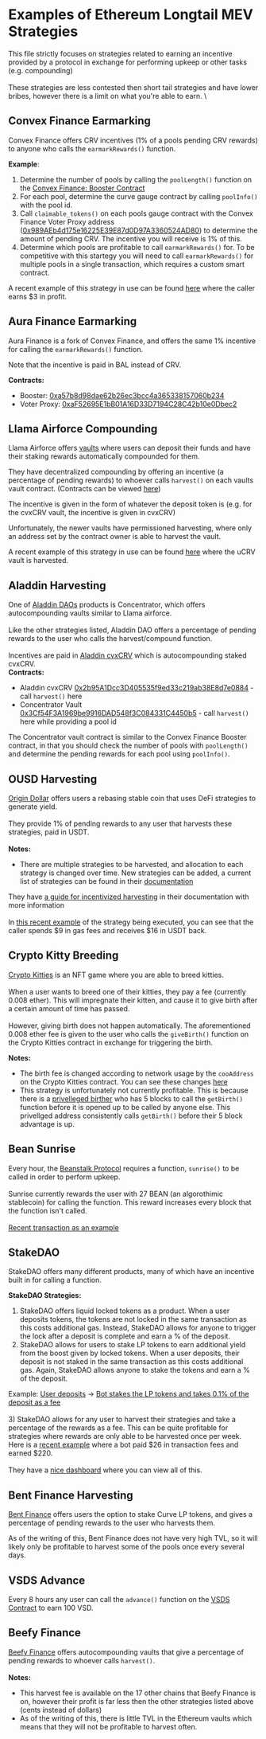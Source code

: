 Examples of Ethereum Longtail MEV Strategies
========================================
This file strictly focuses on strategies related to earning an incentive provided by a protocol in exchange for performing upkeep or other tasks (e.g. compounding)\
\
These strategies are less contested then short tail strategies and have lower bribes, however there is a limit on what you're able to earn.
\

Convex Finance Earmarking
-------------------------

Convex Finance offers CRV incentives (1% of a pools pending CRV rewards) to anyone who calls the `earmarkRewards()` function.  
  
**Example**:
1. Determine the number of pools by calling the `poolLength()` function on the [Convex Finance: Booster Contract](https://etherscan.io/address/0xf403c135812408bfbe8713b5a23a04b3d48aae31)
2. For each pool, determine the curve gauge contract by calling `poolInfo()` with the pool id. 
3. Call `claimable_tokens()` on each pools gauge contract with the Convex Finance Voter Proxy address ([0x989AEb4d175e16225E39E87d0D97A3360524AD80](https://etherscan.io/address/0x989AEb4d175e16225E39E87d0D97A3360524AD80)) to determine the amount of pending CRV. The incentive you will receive is 1% of this.
4. Determine which pools are profitable to call `earmarkRewards()` for. To be competitive with this startegy you will need to call `earmarkRewards()` for multiple pools in a single transaction, which requires a custom smart contract.

A recent example of this strategy in use can be found [here](https://etherscan.io/tx/0xa40ba58e1cc3b2f0d9e53710db496ebf1fa7a22ab2df101e482c51757d4a8d22) where the caller earns $3 in profit.

Aura Finance Earmarking
-------------------------

Aura Finance is a fork of Convex Finance, and offers the same 1% incentive for calling the `earmarkRewards()` function.

Note that the incentive is paid in BAL instead of CRV.

**Contracts:**
* Booster: [0xa57b8d98dae62b26ec3bcc4a365338157060b234](https://etherscan.io/address/0xa57b8d98dae62b26ec3bcc4a365338157060b234)
* Voter Proxy: [0xaF52695E1bB01A16D33D7194C28C42b10e0Dbec2](https://etherscan.io/address/0xaF52695E1bB01A16D33D7194C28C42b10e0Dbec2)

Llama Airforce Compounding
-------------

Llama Airforce offers [vaults](https://llama.airforce/#/union/pounders) where users can deposit their funds and have their staking rewards automatically compounded for them.

They have decentralized compounding by offering an incentive (a percentage of pending rewards) to whoever calls `harvest()` on each vaults vault contract. (Contracts can be viewed [here](https://llama.airforce/#/code))

The incentive is given in the form of whatever the deposit token is (e.g. for the cvxCRV vault, the incentive is given in cvxCRV)

Unfortunately, the newer vaults have permissioned harvesting, where only an address set by the contract owner is able to harvest the vault.

A recent example of this strategy in use can be found [here](https://etherscan.io/tx/0x3b5be437ff7dd499a8258f22874eaf7cca0ed70304c5577d01a878cc63d7f07b) where the uCRV vault is harvested.

Aladdin Harvesting
--------------------

One of [Aladdin DAOs](https://aladdin.club/) products is Concentrator, which offers autocompounding vaults similar to Llama airforce.\
\
Like the other strategies listed, Aladdin DAO offers a percentage of pending rewards to the user who calls the harvest/compound function. \
\
Incentives are paid in [Aladdin cvxCRV](https://etherscan.io/address/0x2b95a1dcc3d405535f9ed33c219ab38e8d7e0884) which is autocompounding staked cvxCRV.\
**Contracts:**
* Aladdin cvxCRV [0x2b95A1Dcc3D405535f9ed33c219ab38E8d7e0884](https://etherscan.io/address/0x2b95a1dcc3d405535f9ed33c219ab38e8d7e0884) - call `harvest()` here
* Concentrator Vault [0x3Cf54F3A1969be9916DAD548f3C084331C4450b5](https://etherscan.io/address/0x3cf54f3a1969be9916dad548f3c084331c4450b5) - call `harvest()` here while providing a pool id

The Concentrator vault contract is similar to the Convex Finance Booster contract, in that you should check the number of pools with `poolLength()` and determine the pending rewards for each pool using `poolInfo()`. 

OUSD Harvesting
-----------
[Origin Dollar](https://www.ousd.com/) offers users a rebasing stable coin that uses DeFi strategies to generate yield.\
\
They provide 1% of pending rewards to any user that harvests these strategies, paid in USDT.\
\
**Notes:**
* There are multiple strategies to be harvested, and allocation to each strategy is changed over time. New strategies can be added, a current list of strategies can be found in their [documentation](https://docs.ousd.com/smart-contracts/registry)

They have [a guide for incentivized harvesting](https://docs.ousd.com/guides/incentivized-harvesting-guide) in their documentation with more information\
\
In [this recent example](https://etherscan.io/tx/0x4ae91264660f1b3d18545279bc392fc2458cd12af3753c76d7e2d9ef7d550e5f) of the strategy being executed, you can see that the caller spends $9 in gas fees and receives $16 in USDT back.

Crypto Kitty Breeding
----------
[Crypto Kitties](https://etherscan.io/address/0x06012c8cf97bead5deae237070f9587f8e7a266d) is an NFT game where you are able to breed kitties.\
\
When a user wants to breed one of their kitties, they pay a fee (currently 0.008 ether). This will impregnate their kitten, and cause it to give birth after a certain amount of time has passed.\
\
However, giving birth does not happen automatically. The aforementioned 0.008 ether fee is given to the user who calls the `giveBirth()` function on the Crypto Kitties contract in exchange for triggering the birth. 

**Notes:**
* The birth fee is changed according to network usage by the `cooAddress` on the Crypto Kitties contract. You can see these changes [here](https://etherscan.io/address/0x09191d18729da57A83A9AfC8Ace0c8D7D104E118)
* This strategy is unfortunately not currently profitable. This is because there is a [privelleged birther](https://etherscan.io/address/0xAb5622d7Da96c571c6aBe08e4B85E462eB666e4F) who has 5 blocks to call the `getBirth()` function before it is opened up to be called by anyone else. This privellged address consistently calls `getBirth()` before their 5 block advantage is up. 

Bean Sunrise
-----------
Every hour, the [Beanstalk Protocol](https://bean.money/) requires a function, `sunrise()` to be called in order to perform upkeep.\
\
Sunrise currently rewards the user with 27 BEAN (an algorothimic stablecoin) for calling the function. This reward increases every block that the function isn't called. \
\
[Recent transaction as an example](https://etherscan.io/tx/0xa3c4c9147fd3e4fa75ea8ec1ef42538e7f401472fce91a48ee58fb05d7c10ce0)

StakeDAO
----------

StakeDAO offers many different products, many of which have an incentive built in for calling a function.

**StakeDAO Strategies:**
1) StakeDAO offers liquid locked tokens as a product. When a user deposits tokens, the tokens are not locked in the same transaction as this costs additional gas. Instead, StakeDAO allows for anyone to trigger the lock after a deposit is complete and earn a % of the deposit.
2) StakeDAO allows for users to stake LP tokens to earn additional yield from the boost given by locked tokens. When a user deposits, their deposit is not staked in the same transaction as this costs additional gas. Again, StakeDAO allows anyone to stake the tokens and earn a % of the deposit.

Example:
[User deposits](https://etherscan.io/tx/0x2290194dce040ffe1117b3978afca4ed675e538c5fdd33019fdd44e7296cf01f) -> [Bot stakes the LP tokens and takes 0.1% of the deposit as a fee](https://etherscan.io/tx/0x6dc89deec4264ef137b842db1449e4cb23d50d558caa1e725a0f0ebdd18cef9e)\
\
3) StakeDAO allows for any user to harvest their strategies and take a percentage of the rewards as a fee. This can be quite profitable for strategies where rewards are only able to be harvested once per week. Here is a [recent example](https://etherscan.io/tx/0x19f4426b1a5284990ffb56b340dc416e1c39b88fbe2f94bdcb869c771fbd70ee) where a bot paid $26 in transaction fees and earned $220. \
\
They have a [nice dashboard](https://lockers.stakedao.org/manage-dao) where you can view all of this.

Bent Finance Harvesting
-------------
[Bent Finance](https://app.bentfinance.com/) offers users the option to stake Curve LP tokens, and gives a percentage of pending rewards to the user who harvests them.

As of the writing of this, Bent Finance does not have very high TVL, so it will likely only be profitable to harvest some of the pools once every several days. 

VSDS Advance
----------
Every 8 hours any user can call the `advance()` function on the [VSDS Contract](https://etherscan.io/address/0x05bab9017705d32a8a0bb2ec06a78fa0fa20f1a4) to earn 100 VSD.

Beefy Finance
--------
[Beefy Finance](https://beefy.com/) offers autocompounding vaults that give a percentage of pending rewards to whoever calls `harvest()`.\
\
**Notes:**
* This harvest fee is available on the 17 other chains that Beefy Finance is on, however their profit is far less then the other strategies listed above (cents instead of dollars)
* As of the writing of this, there is little TVL in the Ethereum vaults which means that they will not be profitable to harvest often.  
